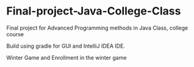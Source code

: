 # Final-project-Java-College-Class
Final project for Advanced Programming methods in Java Class, college course

Build using gradle for GUI and IntelliJ IDEA IDE.

Winter Game and Enrollment in the winter game
